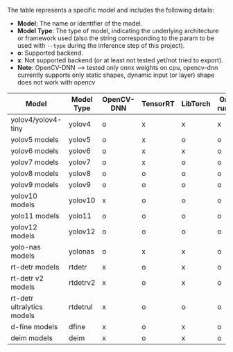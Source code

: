 
The table represents a specific model and includes the following details:

- **Model**: The name or identifier of the model.
- **Model Type**: The type of model, indicating the underlying architecture or framework used (also the string corresponding to the param to be used with ``--type`` during the inference step of this project).
- **o**: Supported backend.
- **x**: Not supported backend (or at least not tested yet/not tried to export).
- **Note**:  OpenCV-DNN --> tested only onnx weights on cpu, opencv-dnn currently supports only static shapes, dynamic input (or layer) shape does not work with opencv 


| Model                                              | Model Type | OpenCV-DNN | TensorRT | LibTorch | Onnx-runtime | OpenVino  | Libtensorflow |
|----------------------------------------------------|------------|------------|----------|----------|--------------|-----------|-----------|
| yolov4/yolov4-tiny                                 | yolov4     | o          | x        | x        | x            | x         | x         | 
| yolov5 models                                      | yolov5     | o          | x        | o        | o            | o         | x         |
| yolov6 models                                      | yolov6     | o          | x        | x        | o            | x         | x         |
| yolov7 models                                      | yolov7     | o          | x        | o        | o            | x         | x         |
| yolov8 models                                      | yolov8     | o          | o        | o        | o            | o         | o         |
| yolov9 models                                      | yolov9     | o          | o        | o        | o            | x         | x         |
| yolov10 models                                     | yolov10    | x          | o        | o        | o            | o         | o         |
| yolo11 models                                      | yolo11     | o          | o        | o        | o            | x         | x         |
| yolov12 models                                     | yolov12    | o          | o        | o        | o            | o         | o         |
| yolo-nas models                                    | yolonas    | o          | x        | x        | o            | x         | x         |
| rt-detr models                                     | rtdetr     | x          | o        | x        | o            | x         | x         |
| rt-detr v2 models                                  | rtdetrv2   | x          | o        | x        | o            | x         | x         |
| rt-detr ultralytics models                         | rtdetrul   | x          | o        | o        | o            | x         | x         |
| d-fine models                                      | dfine      | x          | o        | x        | o            | x         | x         |
| deim models                                        | deim       | x          | o        | x        | o            | x         | x         |
